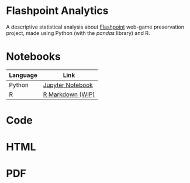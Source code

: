 # Flashpoint Analytics
A descriptive statistical analysis about [Flashpoint](https://bluemaxima.org/flashpoint/) web-game preservation project, made using Python (with the *pandas* library) and R.


# Notebooks

| Language | Link                                                                                                                             |
|----------|----------------------------------------------------------------------------------------------------------------------------------|
| Python   | [Jupyter Notebook](https://github.com/giovanni-cutri/flashpoint-analytics/blob/main/notebooks/flashpoint_analytics_python.ipynb) |
| R        | [R Markdown (WIP)]()                                                                                                             |


# Code




# HTML


# PDF
